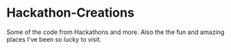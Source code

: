 # Hackathon-Creations
Some of the code from Hackathons and more. Also the the fun and amazing places I've been so lucky to visit.
